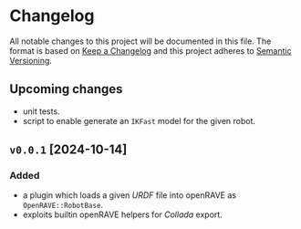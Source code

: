 # Changelog

All notable changes to this project will be documented in this file. The format is based on [Keep a Changelog](http://keepachangelog.com/)
and this project adheres to [Semantic Versioning](http://semver.org/).

## Upcoming changes
- unit tests.
- script to enable generate an `IKFast` model for the given robot.

## `v0.0.1` [2024-10-14]

### Added

- a plugin which loads a given *URDF* file into openRAVE as `OpenRAVE::RobotBase`.
- exploits builtin openRAVE helpers for *Collada* export.
